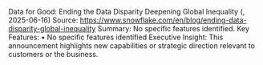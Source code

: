 Data for Good: Ending the Data Disparity Deepening Global Inequality (, 2025-06-16)
Source: https://www.snowflake.com/en/blog/ending-data-disparity-global-inequality
Summary: No specific features identified.
Key Features:
• No specific features identified
Executive Insight: This announcement highlights new capabilities or strategic direction relevant to customers or the business.
